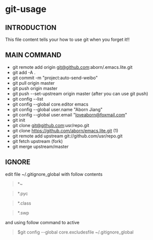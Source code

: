 git-usage
==========

## INTRODUCTION
This file content tells your how to use git when you forget it!!

## MAIN COMMAND

* git remote add origin git@github.com:aborn/.emacs.lite.git
* git add -A .
* git commit -m "project:auto-send-weibo"
* git pull origin master
* git push origin master
* git push --set-upstream origin master (after you can use git push)
* git config --list
* git config --global core.editor emacs
* git config --global user.name "Aborn Jiang"
* git config --global user.email "loveaborn@foxmail.com"
* git init
* git clone git@github.com:usr/repo.git
* git clone https://github.com/aborn/emacs.lite.git (1)
* git remote add upstream git://github.com/usr/repo.git
* git fetch upstream (fork)
* git merge upstream/master

## IGNORE
edit file ~/.gitignore_global with follow contents
>*~

>*.pyc

>*.class

>*.swp

and using follow command to active
>$git config --global core.excludesfile ~/.gitignore_global

